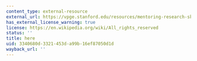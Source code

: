 ```yaml
---
content_type: external-resource
external_url: https://vpge.stanford.edu/resources/mentoring-research-skills-mentoring
has_external_license_warning: true
license: https://en.wikipedia.org/wiki/All_rights_reserved
status: ''
title: here
uid: 3340680d-3321-453d-a99b-16ef87050d1d
wayback_url: ''
---
```

